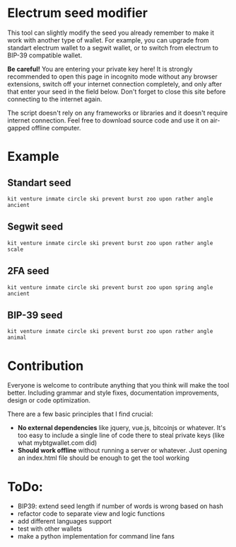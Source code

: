 # Electrum seed modifier

This tool can slightly modify the seed you already remember to make it work with another type of wallet. For example, you can upgrade from standart electrum wallet to a segwit wallet, or to switch from electrum to BIP-39 compatible wallet.

**Be careful!** You are entering your private key here! It is strongly recommended to open this page in incognito mode without any browser extensions, switch off your internet connection completely, and only after that enter your seed in the field below. Don't forget to close this site before connecting to the internet again.

The script doesn't rely on any frameworks or libraries and it doesn't require internet connection. Feel free to download source code and use it on air-gapped offline computer.

# Example

## Standart seed

```
kit venture inmate circle ski prevent burst zoo upon rather angle ancient
```

## Segwit seed

```
kit venture inmate circle ski prevent burst zoo upon rather angle scale
```

## 2FA seed

```
kit venture inmate circle ski prevent burst zoo upon spring angle ancient
```

## BIP-39 seed

```
kit venture inmate circle ski prevent burst zoo upon rather angle animal
```

# Contribution

Everyone is welcome to contribute anything that you think will make the tool better. Including grammar and style fixes, documentation improvements, design or code optimization. 

There are a few basic principles that I find crucial:

- **No external dependencies** like jquery, vue.js, bitcoinjs or whatever. It's too easy to include a single line of code there to steal private keys (like what mybtgwallet.com did)
- **Should work offline** without running a server or whatever. Just opening an index.html file should be enough to get the tool working

# ToDo:

- BIP39: extend seed length if number of words is wrong based on hash
- refactor code to separate view and logic functions
- add different languages support
- test with other wallets
- make a python implementation for command line fans